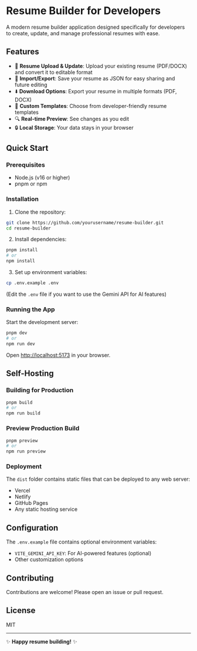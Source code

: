 # Resume Builder for Developers

A modern resume builder application designed specifically for developers to create, update, and manage professional resumes with ease.

## Features

- 📄 **Resume Upload & Update**: Upload your existing resume (PDF/DOCX) and convert it to editable format
- 🔄 **Import/Export**: Save your resume as JSON for easy sharing and future editing
- ⬇️ **Download Options**: Export your resume in multiple formats (PDF, DOCX)
- 🎨 **Custom Templates**: Choose from developer-friendly resume templates
- 🔍 **Real-time Preview**: See changes as you edit
- 🔒 **Local Storage**: Your data stays in your browser

## Quick Start

### Prerequisites

- Node.js (v16 or higher)
- pnpm or npm

### Installation

1. Clone the repository:

```bash
git clone https://github.com/yourusername/resume-builder.git
cd resume-builder
```

2. Install dependencies:

```bash
pnpm install
# or
npm install
```

3. Set up environment variables:

```bash
cp .env.example .env
```

(Edit the `.env` file if you want to use the Gemini API for AI features)

### Running the App

Start the development server:

```bash
pnpm dev
# or
npm run dev
```

Open [http://localhost:5173](http://localhost:5173) in your browser.

## Self-Hosting

### Building for Production

```bash
pnpm build
# or
npm run build
```

### Preview Production Build

```bash
pnpm preview
# or
npm run preview
```

### Deployment

The `dist` folder contains static files that can be deployed to any web server:

- Vercel
- Netlify
- GitHub Pages
- Any static hosting service

## Configuration

The `.env.example` file contains optional environment variables:

- `VITE_GEMINI_API_KEY`: For AI-powered features (optional)
- Other customization options

## Contributing

Contributions are welcome! Please open an issue or pull request.

## License

MIT

---

✨ **Happy resume building!** ✨
